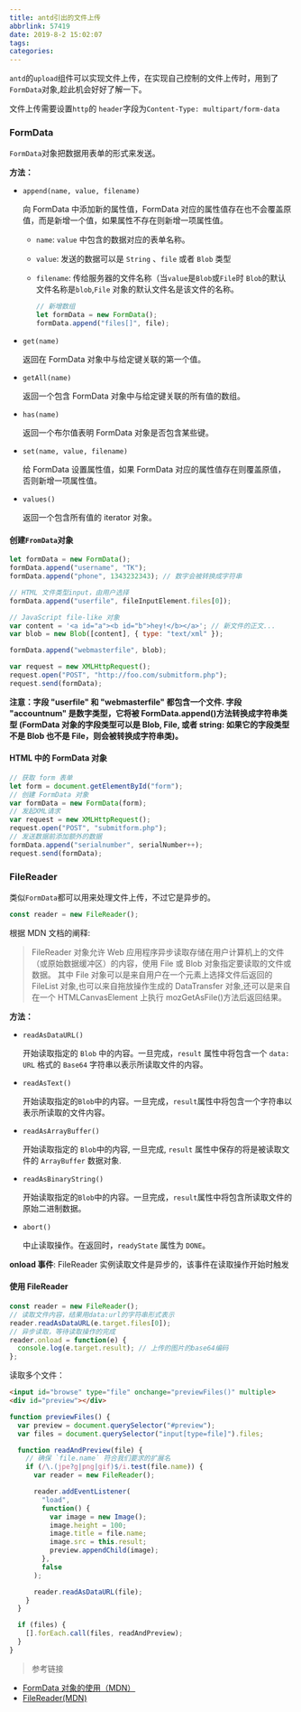 ```yaml
---
title: antd引出的文件上传
abbrlink: 57419
date: 2019-8-2 15:02:07
tags:
categories:
---
```


`antd`的`upload`组件可以实现文件上传，在实现自己控制的文件上传时，用到了`FormData`对象,趁此机会好好了解一下。

<!-- more -->

文件上传需要设置`http`的 `header`字段为`Content-Type: multipart/form-data`

### FormData

`FormData`对象把数据用表单的形式来发送。

**方法：**

- `append(name, value, filename)`

  向 FormData 中添加新的属性值，FormData 对应的属性值存在也不会覆盖原值，而是新增一个值，如果属性不存在则新增一项属性值。

  - `name`: `value` 中包含的数据对应的表单名称。

  - `value`: 发送的数据可以是 `String` 、`file` 或者 `Blob` 类型

  - `filename`: 传给服务器的文件名称（当`value`是`Blob`或`File`时 `Blob`的默认文件名称是`blob`,`File` 对象的默认文件名是该文件的名称。

    ```javascript
    // 新增数组
    let formData = new FormData();
    formData.append("files[]", file);
    ```

- `get(name)`

  返回在 FormData 对象中与给定键关联的第一个值。

- `getAll(name)`

  返回一个包含 FormData 对象中与给定键关联的所有值的数组。

- `has(name)`

  返回一个布尔值表明 FormData 对象是否包含某些键。

- `set(name, value, filename)`

  给 FormData 设置属性值，如果 FormData 对应的属性值存在则覆盖原值，否则新增一项属性值。

- `values()`

  返回一个包含所有值的 iterator 对象。

#### 创建`FromData`对象

```javascript
let formData = new FormData();
formData.append("username", "TK");
formData.append("phone", 1343232343); // 数字会被转换成字符串

// HTML 文件类型input，由用户选择
formData.append("userfile", fileInputElement.files[0]);

// JavaScript file-like 对象
var content = '<a id="a"><b id="b">hey!</b></a>'; // 新文件的正文...
var blob = new Blob([content], { type: "text/xml" });

formData.append("webmasterfile", blob);

var request = new XMLHttpRequest();
request.open("POST", "http://foo.com/submitform.php");
request.send(formData);
```

**注意：字段 "userfile" 和 "webmasterfile" 都包含一个文件.
字段 "accountnum" 是数字类型，它将被 FormData.append()方法转换成字符串类型
(FormData 对象的字段类型可以是 Blob, File, 或者 string:
如果它的字段类型不是 Blob 也不是 File，则会被转换成字符串类)。**

#### HTML 中的 FormData 对象

```javascript
// 获取 form 表单
let form = document.getElementById("form");
// 创建 FormData 对象
var formData = new FormData(form);
// 发起XML请求
var request = new XMLHttpRequest();
request.open("POST", "submitform.php");
// 发送数据前添加额外的数据
formData.append("serialnumber", serialNumber++);
request.send(formData);
```

### FileReader

类似`FormData`都可以用来处理文件上传，不过它是异步的。

```javascript
const reader = new FileReader();
```

根据 MDN 文档的阐释:

> FileReader 对象允许 Web 应用程序异步读取存储在用户计算机上的文件（或原始数据缓冲区）的内容，使用 File 或 Blob 对象指定要读取的文件或数据。
> 其中 File 对象可以是来自用户在一个元素上选择文件后返回的 FileList 对象,也可以来自拖放操作生成的 DataTransfer 对象,还可以是来自在一个 HTMLCanvasElement 上执行 mozGetAsFile()方法后返回结果。

**方法：**

- `readAsDataURL()`

  开始读取指定的 `Blob` 中的内容。一旦完成，`result` 属性中将包含一个 `data: URL` 格式的 `Base64` 字符串以表示所读取文件的内容。

- `readAsText()`

  开始读取指定的`Blob`中的内容。一旦完成，`result`属性中将包含一个字符串以表示所读取的文件内容。

- `readAsArrayBuffer()`

  开始读取指定的 `Blob`中的内容, 一旦完成, `result` 属性中保存的将是被读取文件的 `ArrayBuffer` 数据对象.

- `readAsBinaryString()`

  开始读取指定的`Blob`中的内容。一旦完成，`result`属性中将包含所读取文件的原始二进制数据。

- `abort()`

  中止读取操作。在返回时，`readyState` 属性为 `DONE`。

**onload 事件**: FileReader 实例读取文件是异步的，该事件在读取操作开始时触发

#### 使用 FileReader

```javascript
const reader = new FileReader();
// 读取文件内容，结果用data:url的字符串形式表示
reader.readAsDataURL(e.target.files[0]);
// 异步读取，等待读取操作的完成
reader.onload = function(e) {
  console.log(e.target.result); // 上传的图片的base64编码
};
```

读取多个文件：

```html
<input id="browse" type="file" onchange="previewFiles()" multiple>
<div id="preview"></div>
```

```javascript
function previewFiles() {
  var preview = document.querySelector("#preview");
  var files = document.querySelector("input[type=file]").files;

  function readAndPreview(file) {
    // 确保 `file.name` 符合我们要求的扩展名
    if (/\.(jpe?g|png|gif)$/i.test(file.name)) {
      var reader = new FileReader();

      reader.addEventListener(
        "load",
        function() {
          var image = new Image();
          image.height = 100;
          image.title = file.name;
          image.src = this.result;
          preview.appendChild(image);
        },
        false
      );

      reader.readAsDataURL(file);
    }
  }

  if (files) {
    [].forEach.call(files, readAndPreview);
  }
}
```

> 参考链接

- [FormData 对象的使用（MDN）](https://developer.mozilla.org/zh-CN/docs/Web/API/FormData/Using_FormData_Objects)
- [FileReader(MDN)](https://developer.mozilla.org/zh-CN/docs/Web/API/FileReader)
